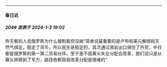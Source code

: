 
*****

####  春日迟  
##### 204#       发表于 2024-1-3 19:02

昨天看别人说俄罗斯为什么被制裁但没崩“简单说最重要的是卢布和美元解绑和天然气绑定，稳定了货币，所以民生是稳定的，其次通过液岩出口保住了外贸，中日都是俄罗斯的第一第二贸易伙伴。至于是不是寡头失业分配会改革，她们说只是从寡头转移到了军方，路径依赖容易改革分配是很难的”

